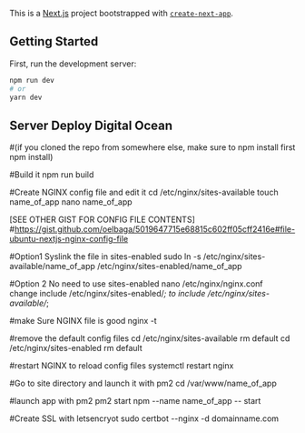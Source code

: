 This is a [Next.js](https://nextjs.org/) project bootstrapped with [`create-next-app`](https://github.com/vercel/next.js/tree/canary/packages/create-next-app).

## Getting Started

First, run the development server:

```bash
npm run dev
# or
yarn dev
```

## Server Deploy Digital Ocean

#(if you cloned the repo from somewhere else, make sure to npm install first
npm install)

#Build it
npm run build

#Create NGINX config file and edit it
cd /etc/nginx/sites-available
touch name_of_app
nano name_of_app

[SEE OTHER GIST FOR CONFIG FILE CONTENTS] 
#https://gist.github.com/oelbaga/5019647715e68815c602ff05cff2416e#file-ubuntu-nextjs-nginx-config-file

#Option1 Syslink the file in sites-enabled
sudo ln -s /etc/nginx/sites-available/name_of_app /etc/nginx/sites-enabled/name_of_app

#Option 2 No need to use sites-enabled
nano /etc/nginx/nginx.conf  
change  include /etc/nginx/sites-enabled/*; to  include /etc/nginx/sites-available/*;

#make Sure NGINX file is good
nginx -t

#remove the default config files
cd /etc/nginx/sites-available
rm default
cd /etc/nginx/sites-enabled
rm default

#restart NGINX to reload config files
systemctl restart nginx

#Go to site directory and launch it with pm2
cd /var/www/name_of_app

#launch app with pm2
pm2 start npm --name name_of_app -- start

#Create SSL with letsencryot
sudo certbot --nginx -d domainname.com

